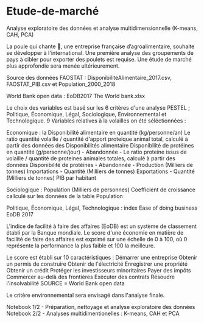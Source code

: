 # Etude-de-marché
Analyse exploratoire des données et analyse multidimensionnelle (K-means, CAH, PCA) 

La poule qui chante 🐓, une entreprise française d’agroalimentaire, souhaite se développer à l'international. 
Une première analyse des groupements de pays à cibler pour exporter des poulets est requise.
Une étude de marché plus approfondie sera menée ultérieurement.

Source des données
FAOSTAT : DisponibiliteAlimentaire_2017.csv, FAOSTAT_PIB.csv et Population_2000_2018

World Bank open data : EoDB2017 The World bank.xlsx

Le choix des variables est basé sur les 6 critères d'une analyse PESTEL ; Politique, Économique, Légal, Sociologique, Environnemental et Technologique.
9 Variables relatives à la volailles on été  séléctionnées :

Economique :
la Disponibilité alimentaire en quantité (kg/personne/an)
Le ratio quantité volaille / quantité d'apport proteique animal total, calculé à partir des données des Disponibilités alimentaire
Disponibilité de protéines en quantité (g/personne/jour) - Abandonnée -
Le ratio proteine issus de volaille / quantité de proteines animales totales, calculé à partir des données Disponibilité de protéines - Abandonnée -
Production (Milliers de tonnes)
Importations - Quantité (Milliers de tonnes)
Exportations - Quantité (Milliers de tonnes)
PIB par habitant

Sociologique :
Population (Milliers de personnes)
Coefficient de croissance callculé sur les données de la table Population

Politique, Économique, Légal, Technologique :
index Ease of doing business EoDB 2017

L'indice de facilité à faire des affaires (EoDB) est un système de classement établi par la Banque mondiale. Le score d'une économie en matière de facilité de faire des affaires est exprimé sur une échelle de 0 à 100, où 0 représente la performance la plus faible et 100 la meilleure.

Le score est établi sur 10 caractéristiques :
Démarrer une entreprise
Obtenir un permis de construire
Obtenir de l'électricité
Enregistrer une propriété
Obtenir un crédit
Protéger les investisseurs minoritaires
Payer des impôts
Commercer au-delà des frontières
Exécuter des contrats
Résoudre l'insolvabilité
SOURCE = World Bank open data

Le critère environnemental sera envisagé dans l'analyse finale.

Notebook 1/2 - Préparation, nettoyage et analyse exploratoire des données
Notebook 2/2 - Analyses multidimentionelles : K-means, CAH et PCA
